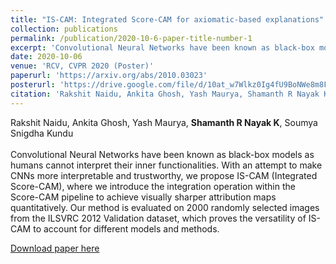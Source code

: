 ```yaml
---
title: "IS-CAM: Integrated Score-CAM for axiomatic-based explanations"
collection: publications
permalink: /publication/2020-10-6-paper-title-number-1
excerpt: 'Convolutional Neural Networks have been known as black-box models as humans cannot interpret their inner functionalities. With an attempt to make CNNs more interpretable and trustworthy, we propose IS-CAM (Integrated Score-CAM), where we introduce the integration operation within the Score-CAM pipeline to achieve visually sharper attribution maps quantitatively. Our method is evaluated on 2000 randomly selected images from the ILSVRC 2012 Validation dataset, which proves the versatility of IS-CAM to account for different models and methods.'
date: 2020-10-06
venue: 'RCV, CVPR 2020 (Poster)'
paperurl: 'https://arxiv.org/abs/2010.03023'
posterurl: 'https://drive.google.com/file/d/10at_w7Wlkz0Ig4fU9BoNWe8m8FttlaDD/view'
citation: 'Rakshit Naidu, Ankita Ghosh, Yash Maurya, Shamanth R Nayak K, Soumya Snigdha Kundu'
---
```

Rakshit Naidu, Ankita Ghosh, Yash Maurya, **Shamanth R Nayak K**, Soumya Snigdha Kundu <br><br>
Convolutional Neural Networks have been known as black-box models as humans cannot interpret their inner functionalities. With an attempt to make CNNs more interpretable and trustworthy, we propose IS-CAM (Integrated Score-CAM), where we introduce the integration operation within the Score-CAM pipeline to achieve visually sharper attribution maps quantitatively. Our method is evaluated on 2000 randomly selected images from the ILSVRC 2012 Validation dataset, which proves the versatility of IS-CAM to account for different models and methods.<br>

[Download paper here](https://arxiv.org/abs/2010.03023)

